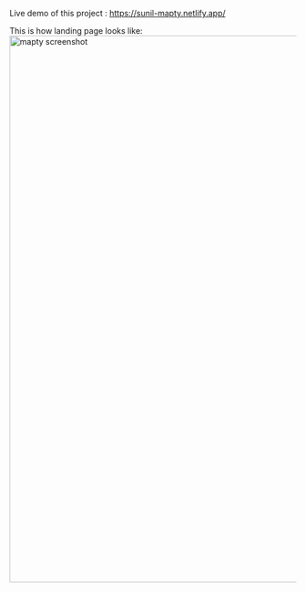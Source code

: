 Live demo of this project : https://sunil-mapty.netlify.app/

This is how landing page looks like:<img width="959" alt="mapty screenshot" src="https://github.com/user-attachments/assets/5dd97e33-c282-4a9c-bffd-701633c36c12">
